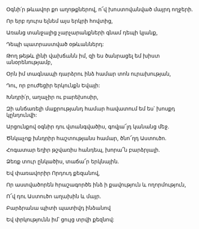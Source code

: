 Օգնի՛ր թևավոր քո աղոթքներով, ո՜վ խոստովանված մայրդ ողջերի.

Որ երբ դուրս ելնեմ այս երկրի հովտից,

Առանց տանջալից չարչարանքների գնամ դեպի կյանք,

Դեպի պատրաստված օթևաններդ:

Թող թեթև լինի վախճանն իմ, զի ես ծանրացել եմ խիստ անօրենությամբ,

Օրն իմ տագնապի դարձրու ինձ համար տոն ուրախության,

Դու, որ բուժեցիր երկունքն Եվայի:

Խնդրի՛ր, աղաչիր ու բարեխոսիր,

Զի անճառելի մաքրությանդ համար հավատում եմ ես՝ խոսքդ կընդունվի:

Արցունքով օգնիր դու վտանգվածիս, գովյա՜լդ կանանց մեջ.

Ծնկաչոք խնդրիր հաշտությանս համար, ծնո՜ղդ Աստուծո.

Հոգատար եղիր թշվառիս հանդեպ, խորա՜ն բարձրյալի.

Ձեռք տուր ընկածիս, տաճա՜ր երկնային.

Եվ փառավորիր Որդուդ քեզանով,

Որ աստվածորեն հրաշագործե ինձ ի քավություն և ողորմություն,

Ո՜վ դու Աստուծո աղախին և մայր.

Բարձրանա պիտի պատիվդ ինձանով

Եվ փրկությունն իմ՝ ցույց տրվի քեզնով: